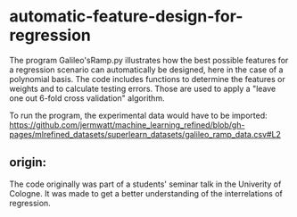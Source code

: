 # automatic-feature-design-for-regression

The program Galileo'sRamp.py illustrates how the best possible features for a regression scenario can automatically be designed, here in the case of a polynomial basis. 
The code includes functions to determine the features or weights and to calculate testing errors. Those are used to apply a "leave one out 6-fold cross validation" algorithm. 

To run the program, the experimental data would have to be imported: https://github.com/jermwatt/machine_learning_refined/blob/gh-pages/mlrefined_datasets/superlearn_datasets/galileo_ramp_data.csv#L2 


## origin: 
The code originally was part of a students' seminar talk in the Univerity of Cologne. It was made to get a better understanding of the interrelations of regression. 
